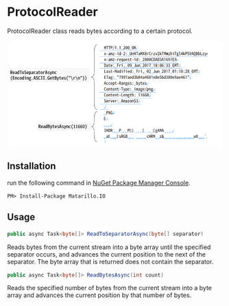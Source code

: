 # ProtocolReader
ProtocolReader class reads bytes according to a certain protocol.

![ProtocolReader](https://raw.githubusercontent.com/matarillo/ProtocolReader/master/image1.png)

## Installation

run the following command in [NuGet Package Manager Console](https://docs.microsoft.com/ja-jp/nuget/tools/package-manager-console).

```
PM> Install-Package Matarillo.IO
```

## Usage

```cs
public async Task<byte[]> ReadToSeparatorAsync(byte[] separator)
```

Reads bytes from the current stream into a byte array until the specified separator occurs, and advances the current position to the next of the separator. The byte array that is returned does not contain the separator.

```cs
public async Task<byte[]> ReadBytesAsync(int count)
```

Reads the specified number of bytes from the current stream into a byte array and advances the current position by that number of bytes.
